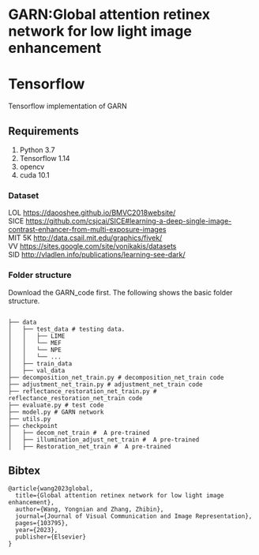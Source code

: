 # GARN:Global attention retinex network for low light image enhancement

# Tensorflow 
Tensorflow implementation of GARN

## Requirements
1. Python 3.7 
2. Tensorflow 1.14
3. opencv
4. cuda 10.1

### Dataset
LOL https://daooshee.github.io/BMVC2018website/  
SICE https://github.com/csjcai/SICE#learning-a-deep-single-image-contrast-enhancer-from-multi-exposure-images  
MIT 5K http://data.csail.mit.edu/graphics/fivek/  
VV https://sites.google.com/site/vonikakis/datasets  
SID http://vladlen.info/publications/learning-see-dark/  

### Folder structure
Download the GARN_code first.
The following shows the basic folder structure.
```

├── data
│   ├── test_data # testing data. 
│   │   ├── LIME 
│   │   └── MEF
│   │   └── NPE
│   │   └── ...
│   ├── train_data 
│   ├── val_data 
├── decomposition_net_train.py # decomposition_net_train code
├── adjustment_net_train.py # adjustment_net_train code
├── reflectance_restoration_net_train.py # reflectance_restoration_net_train code
├── evaluate.py # test code
├── model.py # GARN network
├── utils.py
├── checkpoint
│   ├── decom_net_train #  A pre-trained
│   ├── illumination_adjust_net_train #  A pre-trained
│   ├── Restoration_net_train #  A pre-trained
```

## Bibtex
```
@article{wang2023global,
  title={Global attention retinex network for low light image enhancement},
  author={Wang, Yongnian and Zhang, Zhibin},
  journal={Journal of Visual Communication and Image Representation},
  pages={103795},
  year={2023},
  publisher={Elsevier}
}
```



